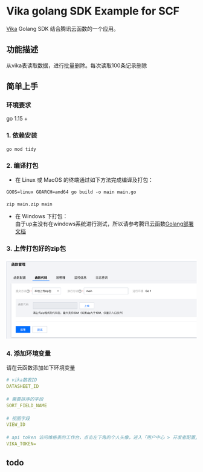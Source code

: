 # Vika golang SDK Example for SCF

[Vika](https://vika.cn) Golang SDK 结合腾讯云函数的一个应用。
## 功能描述
从vika表读取数据，进行批量删除。每次读取100条记录删除

## 简单上手
### 环境要求

go 1.15 +  

### 1. 依赖安装

```shell
go mod tidy
```
### 2. 编译打包
* 在 Linux 或 MacOS 的终端通过如下方法完成编译及打包：

```shell
GOOS=linux GOARCH=amd64 go build -o main main.go

zip main.zip main
```

* 在 Windows 下打包：  
由于up主没有在windows系统进行测试，所以请参考腾讯云函数[Golang部署文档](https://cloud.tencent.com/document/product/583/67385)

### 3. 上传打包好的zip包
![img.png](img.png)

### 4. 添加环境变量
请在云函数添加如下环境变量

```YAML
# vika数表ID
DATASHEET_ID

# 需要排序的字段
SORT_FIELD_NAME

# 视图字段
VIEW_ID

# api token 访问维格表的工作台，点击左下角的个人头像，进入「用户中心 > 开发者配置」。点击生成Token(首次使用需要绑定邮箱)。
VIKA_TOKEN=
```

## todo
